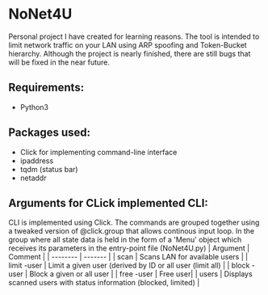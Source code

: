 # NoNet4U

Personal project I have created for learning reasons. The tool is intended to limit network traffic on your LAN using ARP spoofing and
Token-Bucket hierarchy. Although the project is nearly finished, there are still bugs that will be fixed in the near future.

## Requirements:
- Python3

## Packages used:
- Click for implementing command-line interface
- ipaddress 
- tqdm (status bar)
- netaddr

## Arguments for CLick implemented CLI:
CLI is implemented using Click. The commands are grouped together using a tweaked version of @click.group that allows continous input loop.
In the group where all state data is held in the form of a 'Menu' object which receives its parameters in the entry-point file (NoNet4U.py)
| Argument | Comment |
| -------- | ------- |
| scan     | Scans LAN for available users |
| limit -user    | Limit a given user (derived by ID or all user (limit all) |
| block -user | Block a given or all user |
| free -user | Free user|
| users | Displays scanned users with status information (blocked, limited) |

